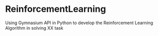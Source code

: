 # ReinforcementLearning
Using Gymnasium API in Python to develop the Reinforcement Learning Algorithm in solving XX task 
